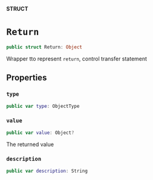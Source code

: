 **STRUCT**

# `Return`

```swift
public struct Return: Object
```

Wrapper tto represent `return`, control transfer statement

## Properties
### `type`

```swift
public var type: ObjectType
```

### `value`

```swift
public var value: Object?
```

The returned value

### `description`

```swift
public var description: String
```
